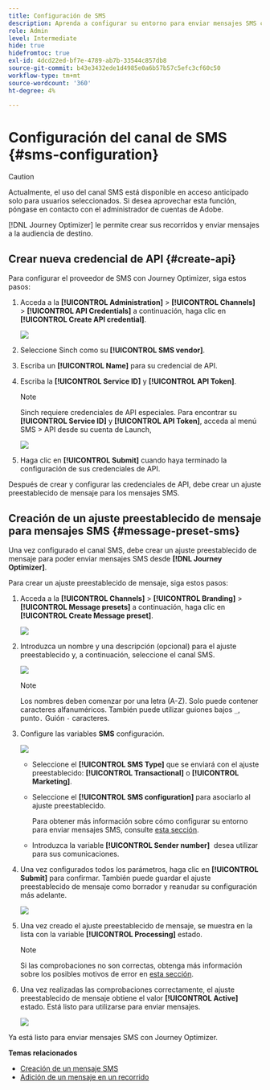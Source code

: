 ```yaml
---
title: Configuración de SMS
description: Aprenda a configurar su entorno para enviar mensajes SMS con Journey Optimizer
role: Admin
level: Intermediate
hide: true
hidefromtoc: true
exl-id: 4dcd22ed-bf7e-4789-ab7b-33544c857db8
source-git-commit: b43e3432ede1d4985e0a6b57b57c5efc3cf60c50
workflow-type: tm+mt
source-wordcount: '360'
ht-degree: 4%

---
```


# Configuración del canal de SMS {#sms-configuration}

>[!CAUTION]
>
> Actualmente, el uso del canal SMS está disponible en acceso anticipado solo para usuarios seleccionados. Si desea aprovechar esta función, póngase en contacto con el administrador de cuentas de Adobe.

[!DNL Journey Optimizer] le permite crear sus recorridos y enviar mensajes a la audiencia de destino.

## Crear nueva credencial de API {#create-api}

Para configurar el proveedor de SMS con Journey Optimizer, siga estos pasos:

1. Acceda a la **[!UICONTROL Administration]** > **[!UICONTROL Channels]** > **[!UICONTROL API Credentials]** a continuación, haga clic en **[!UICONTROL Create API credential]**.

   ![](../assets/sms_4.png)

1. Seleccione Sinch como su **[!UICONTROL SMS vendor]**.

1. Escriba un **[!UICONTROL Name]** para su credencial de API.

1. Escriba la **[!UICONTROL Service ID]** y **[!UICONTROL API Token]**.

   >[!NOTE]
   >
   > Sinch requiere credenciales de API especiales. Para encontrar su **[!UICONTROL Service ID]** y **[!UICONTROL API Token]**, acceda al menú SMS > API desde su cuenta de Launch,

   ![](../assets/sms_5.png)

1. Haga clic en **[!UICONTROL Submit]** cuando haya terminado la configuración de sus credenciales de API.

Después de crear y configurar las credenciales de API, debe crear un ajuste preestablecido de mensaje para los mensajes SMS.

## Creación de un ajuste preestablecido de mensaje para mensajes SMS {#message-preset-sms}

Una vez configurado el canal SMS, debe crear un ajuste preestablecido de mensaje para poder enviar mensajes SMS desde **[!DNL Journey Optimizer]**.

Para crear un ajuste preestablecido de mensaje, siga estos pasos:

1. Acceda a la **[!UICONTROL Channels]** > **[!UICONTROL Branding]** > **[!UICONTROL Message presets]** a continuación, haga clic en **[!UICONTROL Create Message preset]**.

   ![](../assets/preset-create.png)

1. Introduzca un nombre y una descripción (opcional) para el ajuste preestablecido y, a continuación, seleccione el canal SMS.

   ![](../assets/sms_preset.png)

   >[!NOTE]
   >
   > Los nombres deben comenzar por una letra (A-Z). Solo puede contener caracteres alfanuméricos. También puede utilizar guiones bajos `_`, punto`.` Guión `-` caracteres.

1. Configure las variables **SMS** configuración.

   ![](../assets/preset-sms.png)

   * Seleccione el **[!UICONTROL SMS Type]** que se enviará con el ajuste preestablecido: **[!UICONTROL Transactional]** o **[!UICONTROL Marketing]**.

   * Seleccione el **[!UICONTROL SMS configuration]** para asociarlo al ajuste preestablecido.

      Para obtener más información sobre cómo configurar su entorno para enviar mensajes SMS, consulte [esta sección](sms-configuration.md).

   * Introduzca la variable **[!UICONTROL Sender number]** &#x200B; desea utilizar para sus comunicaciones.

1. Una vez configurados todos los parámetros, haga clic en **[!UICONTROL Submit]** para confirmar. También puede guardar el ajuste preestablecido de mensaje como borrador y reanudar su configuración más adelante.

   ![](../assets/sms_preset_2.png)

1. Una vez creado el ajuste preestablecido de mensaje, se muestra en la lista con la variable **[!UICONTROL Processing]** estado.

   >[!NOTE]
   >
   >Si las comprobaciones no son correctas, obtenga más información sobre los posibles motivos de error en [esta sección](#monitor-message-presets).

1. Una vez realizadas las comprobaciones correctamente, el ajuste preestablecido de mensaje obtiene el valor **[!UICONTROL Active]** estado. Está listo para utilizarse para enviar mensajes.

   ![](../assets/preset-active.png)

Ya está listo para enviar mensajes SMS con Journey Optimizer.

**Temas relacionados**

* [Creación de un mensaje SMS](../messages/create-sms.md)
* [Adición de un mensaje en un recorrido](../building-journeys/journeys-message.md)
